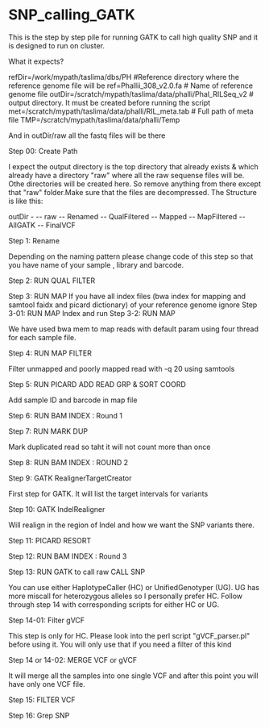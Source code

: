 # SNP_calling_GATK

This is the step by step pile for running GATK to call high quality SNP and it is designed to run on cluster.

What it expects?

refDir=/work/mypath/taslima/dbs/PH #Reference directory where the reference genome file will be
ref=Phallii_308_v2.0.fa # Name of reference genome file
outDir=/scratch/mypath/taslima/data/phalli/Phal_RILSeq_v2 # output directory. It must be created before running the script
met=/scratch/mypath/taslima/data/phalli/RIL_meta.tab # Full path of meta file
TMP=/scratch/mypath/taslima/data/phalli/Temp

And in outDir/raw all the fastq files will be there

Step 00: Create Path

I expect the output directory is the top directory that already exists & which already have a directory "raw" where all the raw sequense files will be. Othe directories will be created here. So remove anything from there except that "raw" folder.Make sure that the files are decompressed. The Structure is like this:

 outDir -
 	     -- raw
       -- Renamed
       -- QualFiltered
       -- Mapped
       -- MapFiltered
       -- AllGATK
       -- FinalVCF 


Step 1: Rename 

Depending on the naming pattern please change code of this step so that you have name of your sample , library and barcode.

Step 2: RUN QUAL FILTER

Step 3: RUN MAP
If you have all index files (bwa index for mapping and samtool faidx and picard dictionary) of your reference genome ignore Step 3-01: RUN MAP Index and run Step 3-2: RUN MAP

We have used bwa mem to map reads with default param using four thread for each sample file.

Step 4: RUN MAP FILTER

Filter unmapped and poorly mapped read with -q 20 using samtools

Step 5: RUN PICARD ADD READ GRP & SORT COORD

Add sample ID and barcode in map file

Step 6: RUN BAM INDEX : Round 1

Step 7: RUN MARK DUP 

Mark duplicated read so taht it will not count more than once

Step 8: RUN BAM INDEX : ROUND 2

Step 9: GATK RealignerTargetCreator

First step for GATK. It will list the target intervals for variants

Step 10: GATK IndelRealigner

Will realign in the region of Indel and how we want the SNP variants there.

Step 11: PICARD RESORT

Step 12: RUN BAM INDEX : Round 3

Step 13: RUN GATK to call raw CALL SNP

You can use either HaplotypeCaller (HC) or UnifiedGenotyper (UG). UG has more miscall for heterozygous alleles so I personally prefer HC. Follow through step 14 with corresponding scripts for either HC or UG.

Step 14-01: Filter gVCF

This step is only for HC. Please look into the perl script "gVCF_parser.pl" before using it. You will only use that if you need a filter of this kind

Step 14 or 14-02: MERGE VCF or gVCF

It will merge all the samples into one single VCF and after this point you will have only one VCF file.

Step 15: FILTER VCF

Step 16: Grep SNP


